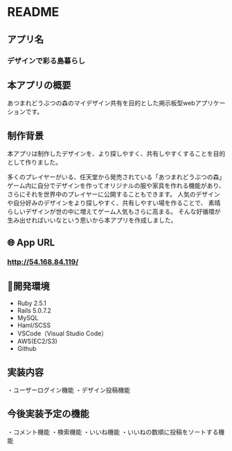 # README

## アプリ名
### デザインで彩る島暮らし

## 本アプリの概要
  あつまれどうぶつの森のマイデザイン共有を目的とした掲示板型webアプリケーションです。

## 制作背景
  本アプリは制作したデザインを、より探しやすく、共有しやすくすることを目的として作りました。

  多くのプレイヤーがいる、任天堂から発売されている「あつまれどうぶつの森」
  ゲーム内に自分でデザインを作ってオリジナルの服や家具を作れる機能があり、
  さらにそれを世界中のプレイヤーに公開することもできます。
  人気のデザインや自分好みのデザインをより探しやすく、共有しやすい場を作ることで、
  素晴らしいデザインが世の中に増えてゲーム人気もさらに高まる。
  そんな好循環が生み出せればいいなという思いから本アプリを作成しました。

## 🌐 App URL
### http://54.168.84.119/

## 🔨開発環境
- Ruby 2.5.1
- Rails 5.0.7.2
- MySQL
- Haml/SCSS
- VSCode（Visual Studio Code）
- AWS(EC2/S3)
- Github

## 実装内容
・ユーザーログイン機能
・デザイン投稿機能

## 今後実装予定の機能
・コメント機能
・検索機能
・いいね機能
・いいねの数順に投稿をソートする機能
